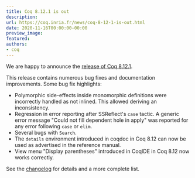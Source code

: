```yaml
---
title: Coq 8.12.1 is out
description:
url: https://coq.inria.fr/news/coq-8-12-1-is-out.html
date: 2020-11-16T00:00:00-00:00
preview_image:
featured:
authors:
- coq
---
```




<p>We are happy to announce the <a href="https://github.com/coq/coq/releases/tag/V8.12.1">release of Coq
8.12.1</a>.

</p><p>This release contains numerous bug fixes and documentation improvements. Some bug fix highlights:</p>
<ul>
<li>Polymorphic side-effects inside monomorphic definitions were incorrectly handled as not inlined. This allowed deriving an inconsistency.
</li><li>Regression in error reporting after SSReflect's <code>case</code> tactic. A generic error message &quot;Could not fill dependent hole in apply&quot; was reported for any error following <code>case</code> or <code>elim</code>.
</li><li>Several bugs with <code>Search</code>.
</li><li>The <code>details</code> environment introduced in coqdoc in Coq 8.12 can now be used as advertised in the reference manual.
</li><li>View menu &quot;Display parentheses&quot; introduced in CoqIDE in Coq 8.12 now works correctly.
</li></ul>
<p>See the <a href="https://coq.inria.fr/refman/changes.html#changes-in-8-12-1">changelog</a> for details and a more complete list.</p>


 
